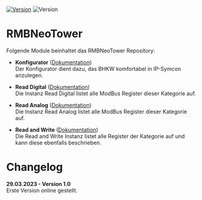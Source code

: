 [![Version](https://img.shields.io/badge/Symcon-PHPModul-red.svg)](https://www.symcon.de/service/dokumentation/entwicklerbereich/sdk-tools/sdk-php/)
![Version](https://img.shields.io/badge/Symcon%20Version-6.0%20%3E-blue.svg)

# RMBNeoTower

Folgende Module beinhaltet das RMBNeoTower Repository:

- __Konfigurator__ ([Dokumentation](Konfigurator))  
	Der Konfigurator dient dazu, das BHKW komfortabel in IP-Symcon anzulegen.

- __Read Digital__ ([Dokumentation](Read%20Digital))  
	Die Instanz Read Digital listet alle ModBus Register dieser Kategorie auf.

- __Read Analog__ ([Dokumentation](Read%20Analog))  
	Die Instanz Read Analog listet alle ModBus Register dieser Kategorie auf.

- __Read and Write__ ([Dokumentation](Read%20and%20Write))  
	Die Read and Write Instanz listet alle Register der Kategorie auf und kann diese ebenfalls beschrieben.


# Changelog

__29.03.2023 - Version 1.0__  
Erste Version online gestellt.